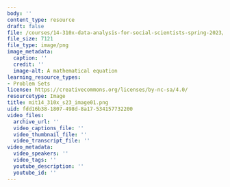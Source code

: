 ```yaml
---
body: ''
content_type: resource
draft: false
file: /courses/14-310x-data-analysis-for-social-scientists-spring-2023/mit14_310x_s23_image01.png
file_size: 7121
file_type: image/png
image_metadata:
  caption: ''
  credit: ''
  image-alt: A mathematical equation
learning_resource_types:
- Problem Sets
license: https://creativecommons.org/licenses/by-nc-sa/4.0/
resourcetype: Image
title: mit14_310x_s23_image01.png
uid: fdd16b38-1807-498d-8a17-534157732200
video_files:
  archive_url: ''
  video_captions_file: ''
  video_thumbnail_file: ''
  video_transcript_file: ''
video_metadata:
  video_speakers: ''
  video_tags: ''
  youtube_description: ''
  youtube_id: ''
---
```

